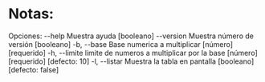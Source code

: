 # Notas:

Opciones:
      --help     Muestra ayuda                                        [booleano]
      --version  Muestra número de versión                            [booleano]
  -b, --base     Base numerica a multiplicar                 [número] [requerido]
  -h, --limite   limite de numeros a multiplicar por la base [número] [requerido] [defecto: 10]
  -l, --listar   Muestra la tabla en pantalla                [booleano] [defecto: false]

